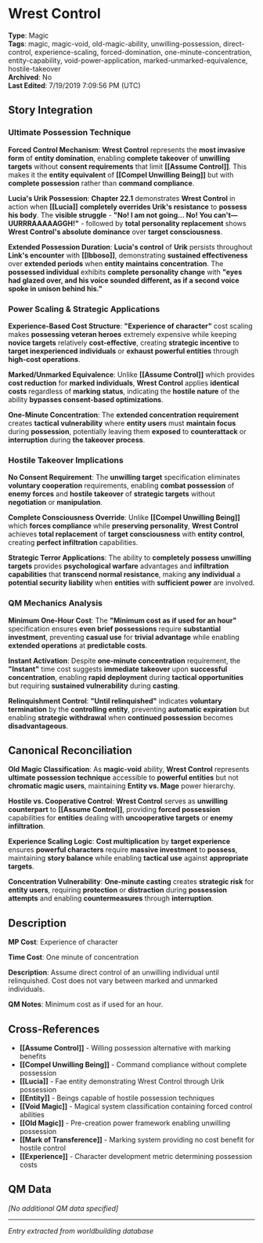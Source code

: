 # Wrest Control

**Type**: Magic  
**Tags**: magic, magic-void, old-magic-ability, unwilling-possession, direct-control, experience-scaling, forced-domination, one-minute-concentration, entity-capability, void-power-application, marked-unmarked-equivalence, hostile-takeover  
**Archived**: No  
**Last Edited**: 7/19/2019 7:09:56 PM (UTC)

## Story Integration

### Ultimate Possession Technique
**Forced Control Mechanism**: **Wrest Control** represents the **most invasive form** of **entity domination**, enabling **complete takeover** of **unwilling targets** without **consent requirements** that limit **[[Assume Control]]**. This makes it the **entity equivalent** of **[[Compel Unwilling Being]]** but with **complete possession** rather than **command compliance**.

**Lucia's Urik Possession**: **Chapter 22.1** demonstrates **Wrest Control** in action when **[[Lucia]]** **completely overrides Urik's resistance** to **possess his body**. The **visible struggle** - **"No! I am not going… No! You can't—UURRRAAAAAGGH!"** - followed by **total personality replacement** shows **Wrest Control's absolute dominance** over **target consciousness**.

**Extended Possession Duration**: **Lucia's control** of **Urik** persists throughout **Link's encounter** with **[[Ibboso]]**, demonstrating **sustained effectiveness** over **extended periods** when **entity maintains concentration**. The **possessed individual** exhibits **complete personality change** with **"eyes had glazed over, and his voice sounded different, as if a second voice spoke in unison behind his."**

### Power Scaling & Strategic Applications
**Experience-Based Cost Structure**: **"Experience of character"** cost scaling makes **possessing veteran heroes** extremely expensive while keeping **novice targets** relatively **cost-effective**, creating **strategic incentive** to **target inexperienced individuals** or **exhaust powerful entities** through **high-cost operations**.

**Marked/Unmarked Equivalence**: Unlike **[[Assume Control]]** which provides **cost reduction** for **marked individuals**, **Wrest Control** applies **identical costs** regardless of **marking status**, indicating the **hostile nature** of the ability **bypasses consent-based optimizations**.

**One-Minute Concentration**: The **extended concentration requirement** creates **tactical vulnerability** where **entity users** must **maintain focus** during **possession**, potentially leaving them **exposed** to **counterattack** or **interruption** during **the takeover process**.

### Hostile Takeover Implications
**No Consent Requirement**: The **unwilling target** specification eliminates **voluntary cooperation** requirements, enabling **combat possession** of **enemy forces** and **hostile takeover** of **strategic targets** without **negotiation** or **manipulation**.

**Complete Consciousness Override**: Unlike **[[Compel Unwilling Being]]** which **forces compliance** while **preserving personality**, **Wrest Control** achieves **total replacement** of **target consciousness** with **entity control**, creating **perfect infiltration** capabilities.

**Strategic Terror Applications**: The ability to **completely possess unwilling targets** provides **psychological warfare** advantages and **infiltration capabilities** that **transcend normal resistance**, making **any individual** a **potential security liability** when **entities** with **sufficient power** are involved.

### QM Mechanics Analysis
**Minimum One-Hour Cost**: The **"Minimum cost as if used for an hour"** specification ensures **even brief possessions** require **substantial investment**, preventing **casual use** for **trivial advantage** while enabling **extended operations** at **predictable costs**.

**Instant Activation**: Despite **one-minute concentration** requirement, the **"Instant"** time cost suggests **immediate takeover** upon **successful concentration**, enabling **rapid deployment** during **tactical opportunities** but requiring **sustained vulnerability** during **casting**.

**Relinquishment Control**: **"Until relinquished"** indicates **voluntary termination** by the **controlling entity**, preventing **automatic expiration** but enabling **strategic withdrawal** when **continued possession** becomes **disadvantageous**.

## Canonical Reconciliation

**Old Magic Classification**: As **magic-void** ability, **Wrest Control** represents **ultimate possession technique** accessible to **powerful entities** but not **chromatic magic users**, maintaining **Entity vs. Mage** power hierarchy.

**Hostile vs. Cooperative Control**: **Wrest Control** serves as **unwilling counterpart** to **[[Assume Control]]**, providing **forced possession** capabilities for **entities** dealing with **uncooperative targets** or **enemy infiltration**.

**Experience Scaling Logic**: **Cost multiplication** by **target experience** ensures **powerful characters** require **massive investment** to **possess**, maintaining **story balance** while enabling **tactical use** against **appropriate targets**.

**Concentration Vulnerability**: **One-minute casting** creates **strategic risk** for **entity users**, requiring **protection** or **distraction** during **possession attempts** and enabling **countermeasures** through **interruption**.

## Description
**MP Cost**:
Experience of character

**Time Cost**:
One minute of concentration

**Description**:
Assume direct control of an unwilling individual until relinquished. Cost does not vary between marked and unmarked individuals.

**QM Notes**:
Minimum cost as if used for an hour.

## Cross-References
- **[[Assume Control]]** - Willing possession alternative with marking benefits
- **[[Compel Unwilling Being]]** - Command compliance without complete possession
- **[[Lucia]]** - Fae entity demonstrating Wrest Control through Urik possession
- **[[Entity]]** - Beings capable of hostile possession techniques
- **[[Void Magic]]** - Magical system classification containing forced control abilities
- **[[Old Magic]]** - Pre-creation power framework enabling unwilling possession
- **[[Mark of Transference]]** - Marking system providing no cost benefit for hostile control
- **[[Experience]]** - Character development metric determining possession costs

## QM Data
*[No additional QM data specified]*

---
*Entry extracted from worldbuilding database*

